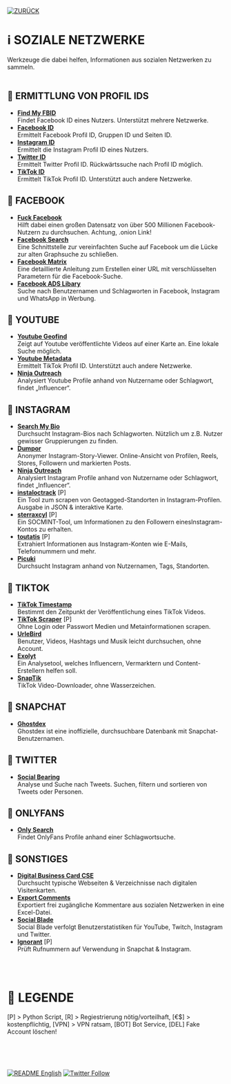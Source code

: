 <div align="left">
  <a href="https://github.com/ot2i7ba/OSINT/blob/main/de/"><img alt="ZURÜCK" src="https://img.shields.io/badge/ZURÜCK-lightgrey.svg?style=for-the-badge"></a>
</div>

# ℹ️ SOZIALE NETZWERKE
Werkzeuge die dabei helfen, Informationen aus sozialen Netzwerken zu sammeln.<br/><br/>

## 📑 ERMITTLUNG VON PROFIL IDS
- **[Find My FBID](https://findmyfbid.in/ "Find My FBID")**<br/>
Findet Facebook ID eines Nutzers. Unterstützt mehrere Netzwerke.
- **[Facebook ID](https://lookup-id.com/ "Facebook ID")**<br/>
Ermittelt Facebook Profil ID, Gruppen ID und Seiten ID.
- **[Instagram ID](https://codeofaninja.com/tools/find-instagram-user-id/ "Instagram ID")**<br/>
Ermittelt die Instagram Profil ID eines Nutzers.
- **[Twitter ID](https://tweeterid.com/ "Twitter ID")**<br/>
Ermittelt Twitter Profil ID. Rückwärtssuche nach Profil ID möglich.
- **[TikTok ID](https://www.instafollowers.co/find-tiktok-user-id "TikTok ID")**<br/>
Ermittelt TikTok Profil ID. Unterstützt auch andere Netzwerke.

## 📑 FACEBOOK
- **[Fuck Facebook](http://4wbwa6vcpvcr3vvf4qkhppgy56urmjcj2vagu2iqgp3z656xcmfdbiqd.onion.pet/ "Fuck Facebook")**<br/>
Hilft dabei einen großen Datensatz von über 500 Millionen Facebook-Nutzern zu durchsuchen. Achtung, .onion Link!
- **[Facebook Search](https://sowsearch.info/ "Facebook Search")**<br/>
Eine Schnittstelle zur vereinfachten Suche auf Facebook um die Lücke zur alten Graphsuche zu schließen.
- **[Facebook Matrix](https://plessas.net/facebookmatrix "Facebook Matrix")**<br/>
Eine detaillierte Anleitung zum Erstellen einer URL mit verschlüsselten Parametern für die Facebook-Suche.
- **[Facebook ADS Libary](https://www.facebook.com/ads/library/ "Facebook ADS Libary")**<br/>
Suche nach Benutzernamen und Schlagworten in Facebook, Instagram und WhatsApp in Werbung.

## 📑 YOUTUBE
- **[Youtube Geofind](https://mattw.io/youtube-geofind/ "Youtube Geofind")**<br/>
Zeigt auf Youtube veröffentlichte Videos auf einer Karte an. Eine lokale Suche möglich.
- **[Youtube Metadata](https://mattw.io/youtube-metadata/ "Youtube Metadata")**<br/>
Ermittelt TikTok Profil ID. Unterstützt auch andere Netzwerke.
- **[Ninja Outreach](https://ninjaoutreach.com/ "Ninja Outreach")**<br/>
Analysiert Youtube Profile anhand von Nutzername oder Schlagwort, findet „Influencer“.

## 📑 INSTAGRAM
- **[Search My Bio](https://www.searchmy.bio/ "Search My Bio")**<br/>
Durchsucht Instagram-Bios nach Schlagworten. Nützlich um z.B. Nutzer gewisser Gruppierungen zu finden.
- **[Dumpor](https://dumpor.com/ "Dumpor")**<br/>
Anonymer Instagram-Story-Viewer. Online-Ansicht von Profilen, Reels, Stores, Followern und markierten Posts.
- **[Ninja Outreach](https://ninjaoutreach.com/ "Ninja Outreach")**<br/>
Analysiert Instagram Profile anhand von Nutzername oder Schlagwort, findet „Influencer“.
- **[instaloctrack](https://github.com/bernsteining/instaloctrack "instaloctrack")** [P]<br/>
Ein Tool zum scrapen von Geotagged-Standorten in Instagram-Profilen. Ausgabe in JSON & interaktive Karte.
- **[sterraxcyl](https://github.com/novitae/sterraxcyl "sterraxcyl")** [P]<br/>
Ein SOCMINT-Tool, um Informationen zu den Followern einesInstagram-Kontos zu erhalten.
- **[toutatis](https://github.com/megadose/toutatis "toutatis")** [P]<br/>
Extrahiert Informationen aus Instagram-Konten wie E-Mails, Telefonnummern und mehr.
- **[Picuki](https://www.picuki.com/ "Picuki")**<br/>
Durchsucht Instagram anhand von Nutzernamen, Tags, Standorten.

## 📑 TIKTOK
- **[TikTok Timestamp](https://bellingcat.github.io/tiktok-timestamp/ "TikTok Timestamp")**<br/>
Bestimmt den Zeitpunkt der Veröffentlichung eines TikTok Videos.
- **[TikTok Scraper](https://github.com/drawrowfly/tiktok-scraper "TikTok Scraper")** [P]<br/>
Ohne Login oder Passwort Medien und Metainformationen scrapen.
- **[UrleBird](https://urlebird.com/de/ "UrleBird")**<br/>
Benutzer, Videos, Hashtags und Musik leicht durchsuchen, ohne Account.
- **[Exolyt](https://exolyt.com/ "Exolyt")**<br/>
Ein Analysetool, welches Influencern, Vermarktern und Content-Erstellern helfen soll.
- **[SnapTik](https://snaptik.app/ "SnapTik")**<br/>
TikTok Video-Downloader, ohne Wasserzeichen.

## 📑 SNAPCHAT
- **[Ghostdex](https://ghostdex.app/ "Ghostdex")**<br/>
Ghostdex ist eine inoffizielle, durchsuchbare Datenbank mit Snapchat-Benutzernamen.

## 📑 TWITTER
- **[Social Bearing](https://socialbearing.com/ "Social Bearing")**<br/>
Analyse und Suche nach Tweets. Suchen, filtern und sortieren von Tweets oder Personen.

## 📑 ONLYFANS
- **[Only Search](https://onlysearch.co/ "Only Search")**<br/>
Findet OnlyFans Profile anhand einer Schlagwortsuche.

## 📑 SONSTIGES
- **[Digital Business Card CSE](https://cse.google.com/cse?cx=bee58a1c31f451e4a "Digital Business Card CSE")**<br/>
Durchsucht typische Webseiten & Verzeichnisse nach digitalen Visitenkarten.
- **[Export Comments](https://exportcomments.com/ "Export Comments")**<br/>
Exportiert frei zugängliche Kommentare aus sozialen Netzwerken in eine Excel-Datei.
- **[Social Blade](https://socialblade.com/ "Social Blade")**<br/>
Social Blade verfolgt Benutzerstatistiken für YouTube, Twitch, Instagram und Twitter.
- **[Ignorant](https://github.com/megadose/ignorant "Ignorant")** [P]<br/>
Prüft Rufnummern auf Verwendung in Snapchat & Instagram.

<br/><br/>
# 📌 LEGENDE
[P] > Python Script, [R] > Regiestrierung nötig/vorteilhaft, [€$] > kostenpflichtig, [VPN] > VPN ratsam, [BOT] Bot Service, [DEL] Fake Account löschen!<br/><br/>

<br/><br/>
<div align="left">
  <a href="https://github.com/ot2i7ba/OSINT/blob/main/en/README.md"><img alt="README English" src="https://img.shields.io/badge/README-English-lightgrey.svg?style=for-the-badge"></a>
  <a href="https://twitter.com/intent/follow?screen_name=ot2i7ba"><img alt="Twitter Follow" src="https://img.shields.io/twitter/follow/ot2i7ba?logo=twitter&logoColor=white&style=for-the-badge"></a>
</div>
